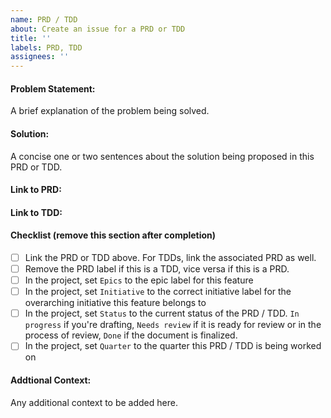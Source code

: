 ```yaml
---
name: PRD / TDD
about: Create an issue for a PRD or TDD
title: ''
labels: PRD, TDD
assignees: ''
---
```


#### Problem Statement: 
A brief explanation of the problem being solved. 

#### Solution: 
A concise one or two sentences about the solution being proposed in this PRD or TDD. 

#### Link to PRD: 

#### Link to TDD: 

#### Checklist (remove this section after completion)

- [ ] Link the PRD or TDD above. For TDDs, link the associated PRD as well.
- [ ] Remove the PRD label if this is a TDD, vice versa if this is a PRD.
- [ ] In the project, set `Epics` to the epic label for this feature
- [ ] In the project, set `Initiative` to the correct initiative label for the overarching initiative this feature belongs to
- [ ] In the project, set `Status` to the current status of the PRD / TDD. `In progress` if you're drafting, `Needs review` if it is ready for review or in the process of review, `Done` if the document is finalized.
- [ ] In the project, set `Quarter` to the quarter this PRD / TDD is being worked on

#### Addtional Context: 
Any additional context to be added here. 
